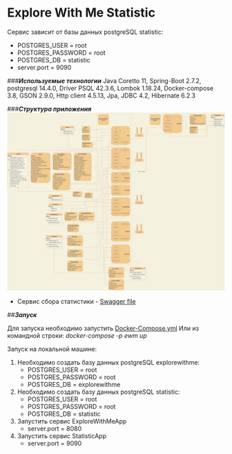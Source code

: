 # Explore With Me Statistic

Сервис зависит от базы данных postgreSQL statistic:
* POSTGRES_USER = root
* POSTGRES_PASSWORD = root
* POSTGRES_DB = statistic
* server.port = 9090

###*__Используемые технологии__*
Java Coretto 11, Spring-Boot 2.7.2, postgresql 14.4.0, Driver PSQL 42.3.6, Lombok 1.18.24, Docker-compose 3.8, GSON 2.9.0, Http client 4.5.13, Jpa, JDBC 4.2, Hibernate 6.2.3

###*__Структура приложения__*
![](../Structure.jpg)

+ Сервис сбора статистики - [Swagger file](https://github.com/Nexler0/java-explore-with-me/blob/7d125350f7c8aced23df0387fdd9d91414ff8df4/ewm-stats-service-spec.json)

##*__Запуск__*

Для запуска необходимо запустить [Docker-Compose.yml](https://github.com/Nexler0/java-explore-with-me/blob/7d125350f7c8aced23df0387fdd9d91414ff8df4/docker-compose.yml)
Или из командной строки: _docker-compose -p ewm up_

Запуск на локальной машине:

1) Необходимо создать базу данных postgreSQL explorewithme:
    * POSTGRES_USER = root
    * POSTGRES_PASSWORD = root
    * POSTGRES_DB = explorewithme
2) Необходимо создать базу данных postgreSQL statistic:
    * POSTGRES_USER = root
    * POSTGRES_PASSWORD = root
    * POSTGRES_DB = statistic
3) Запустить сервис ExploreWithMeApp
    * server.port = 8080
4) Запустить сервис StatisticApp
    * server.port = 9090